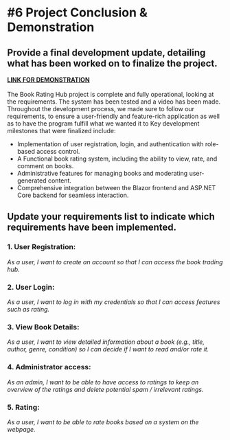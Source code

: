 # #6 Project Conclusion & Demonstration
## Provide a final development update, detailing what has been worked on to finalize the project.
**[LINK FOR DEMONSTRATION](https://www.youtube.com/watch?v=VYyTBRFUHsQ)**<br><br>
The Book Rating Hub project is complete and fully operational, looking at the requirements. The system has been tested and a video has been made. Throughout the development process, we made sure to follow our requirements, to ensure a user-friendly and feature-rich application as well as to have the program fulfill what we wanted it to
Key development milestones that were finalized include:
- Implementation of user registration, login, and authentication with role-based access control.
- A Functional book rating system, including the ability to view, rate, and comment on books.
- Administrative features for managing books and moderating user-generated content.
- Comprehensive integration between the Blazor frontend and ASP.NET Core backend for seamless interaction.



## Update your requirements list to indicate which requirements have been implemented.

### 1. User Registration:
*As a user, I want to create an account so that I can access the book trading hub.*

### 2. User Login:
*As a user, I want to log in with my credentials so that I can access features such as rating.*

### 3. View Book Details:
*As a user, I want to view detailed information about a book (e.g., title, author, genre, condition) so I can decide if I want to read and/or rate it.*
### 4. Administrator access:
*As an admin, I want to be able to have access to ratings to keep an overview of the ratings and delete potential spam / irrelevant ratings.*
### 5. Rating:
*As a user, I want to be able to rate books based on a system on the webpage.*
